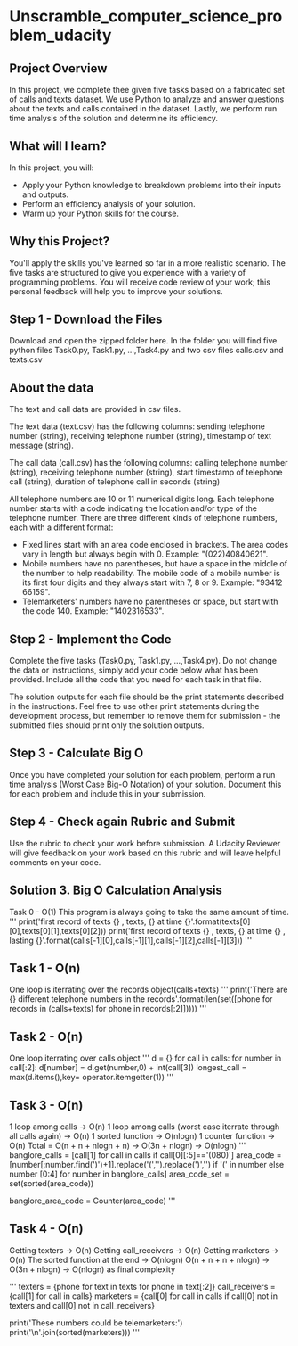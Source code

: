 # Unscramble_computer_science_problem_udacity

## Project Overview
In this project, we complete thee given five tasks based on a fabricated set of calls and texts dataset. 
We use Python to analyze and answer questions about the texts and calls contained in the dataset. Lastly, we 
perform run time analysis of the solution and determine its efficiency.

## What will I learn?
In this project, you will:

- Apply your Python knowledge to breakdown problems into their inputs and outputs.
- Perform an efficiency analysis of your solution.
- Warm up your Python skills for the course.

## Why this Project?
You'll apply the skills you've learned so far in a more realistic scenario. The five tasks are structured to give you 
experience with a variety of programming problems. You will receive code review of your work; this personal feedback 
will help you to improve your solutions.

## Step 1 - Download the Files
Download and open the zipped folder here. In the folder you will find five python files Task0.py, Task1.py, ...,Task4.py 
and two csv files calls.csv and texts.csv

## About the data
The text and call data are provided in csv files.

The text data (text.csv) has the following columns: sending telephone number (string), 
receiving telephone number (string), timestamp of text message (string).

The call data (call.csv) has the following columns: calling telephone number (string), 
receiving telephone number (string), start timestamp of telephone call (string), 
duration of telephone call in seconds (string)

All telephone numbers are 10 or 11 numerical digits long. Each telephone number starts with a code indicating the 
location and/or type of the telephone number. There are three different kinds of telephone numbers, 
each with a different format:

- Fixed lines start with an area code enclosed in brackets. The area codes vary in length but always begin with 0. 
Example: "(022)40840621".
- Mobile numbers have no parentheses, but have a space in the middle of the number to help readability. 
The mobile code of a mobile number is its first four digits and they always start with 7, 8 or 9. Example: "93412 66159".
- Telemarketers' numbers have no parentheses or space, but start with the code 140. Example: "1402316533".

## Step 2 - Implement the Code
Complete the five tasks (Task0.py, Task1.py, ...,Task4.py). Do not change the data or instructions, simply add your code 
below what has been provided. Include all the code that you need for each task in that file.

The solution outputs for each file should be the print statements described in the instructions. Feel free to use other 
print statements during the development process, but remember to remove them for submission - the submitted files should 
print only the solution outputs.

## Step 3 - Calculate Big O
Once you have completed your solution for each problem, perform a run time analysis (Worst Case Big-O Notation) of your 
solution. Document this for each problem and include this in your submission.

## Step 4 - Check again Rubric and Submit
Use the rubric to check your work before submission. A Udacity Reviewer will give feedback on your work based on this 
rubric and will leave helpful comments on your code.

## Solution 3. Big O Calculation Analysis
Task 0 - O(1)
This program is always going to take the same amount of time.
'''
print('first record of texts {} , texts, {} at time {}'.format(texts[0][0],texts[0][1],texts[0][2]))
print('first record of texts {} , texts, {} at time {} , lasting {}'.format(calls[-1][0],calls[-1][1],calls[-1][2],calls[-1][3]))
'''
## Task 1 - O(n)
One loop is iterrating over the records object(calls+texts)
'''
print('There are {} different telephone numbers in the records'.format(len(set([phone for records in (calls+texts) for phone in records[:2]]))))
'''

## Task 2 - O(n)
One loop iterrating over calls object
'''
d = {}
for call in calls:
    for number in call[:2]:
        d[number] = d.get(number,0) + int(call[3])
longest_call = max(d.items(),key= operator.itemgetter(1))
'''

## Task 3 - O(n)
1 loop among calls -> O(n)
1 loop among calls (worst case iterrate through all calls again) -> O(n)
1 sorted function -> O(nlogn)
1 counter function -> O(n)
Total = O(n + n + nlogn + n) -> O(3n + nlogn) -> O(nlogn)
'''
banglore_calls = [call[1] for call in calls if call[0][:5]=='(080)']
area_code = [number[:number.find(')')+1].replace('(','').replace(')','') if '(' in number else number [0:4] for number in banglore_calls]
area_code_set = set(sorted(area_code))

banglore_area_code = Counter(area_code)
'''

## Task 4 - O(n)
Getting texters -> O(n) 
Getting call_receivers -> O(n) 
Getting marketers -> O(n) 
The sorted function at the end -> O(nlogn) O(n + n + n + nlogn) -> O(3n + nlogn) 
-> O(nlogn) as final complexity

'''
texters = {phone for text in texts for phone in text[:2]}
call_receivers = {call[1] for call in calls}
marketers = {call[0] for call in calls if call[0] not in texters and call[0] not in call_receivers}

print('These numbers could be telemarketers:')
print('\n'.join(sorted(marketers)))
'''
